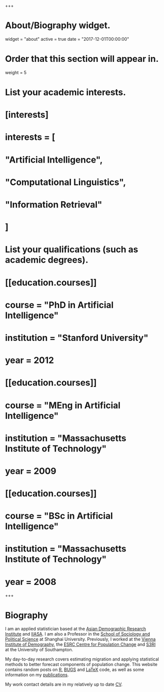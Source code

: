 +++
# About/Biography widget.
widget = "about"
active = true
date = "2017-12-01T00:00:00"

# Order that this section will appear in.
weight = 5

# List your academic interests.
# [interests]
#   interests = [
#     "Artificial Intelligence",
#     "Computational Linguistics",
#     "Information Retrieval"
#   ]

# List your qualifications (such as academic degrees).
# [[education.courses]]
#   course = "PhD in Artificial Intelligence"
#   institution = "Stanford University"
#   year = 2012
# 
# [[education.courses]]
#   course = "MEng in Artificial Intelligence"
#   institution = "Massachusetts Institute of Technology"
#   year = 2009
# 
# [[education.courses]]
#   course = "BSc in Artificial Intelligence"
#   institution = "Massachusetts Institute of Technology"
#   year = 2008

+++

# Biography

I am an applied statistician based at the <a href="http://adri-shanghai.github.io/" target="_blank" rel="noopener noreferrer">Asian Demographic Research Institute</a> and [IIASA](http://www.iiasa.ac.at/web/home/research/researchPrograms/WorldPopulation/Introduction.html). I am also a Professor in the <a href="http://en.shu.edu.cn/Default.aspx?tabid=26181" target="_blank" rel="noopener noreferrer">School of Sociology and Political Science</a> at Shanghai University. Previously, I worked at the <a href="http://www.oeaw.ac.at/vid/" target="_blank" rel="noopener noreferrer">Vienna Institute of Demography</a>, the <a href="http://www.cpc.ac.uk/" target="_blank" rel="noopener noreferrer">ESRC Centre for Population Change</a> and <a href="http://www.southampton.ac.uk/s3ri/" target="_blank" rel="noopener noreferrer">S3RI</a> at the University of Southampton.

My day-to-day research covers estimating migration and applying statistical methods to better forecast components of population change. This website contains random posts on <a href="http://gjabel.wordpress.com/category/r/">R</a>, <a href="http://gjabel.wordpress.com/category/bugs/">BUGS</a> and <a href="http://gjabel.wordpress.com/category/latex/">LaTeX</a> code, as well as some information on my <a href="https://gjabel.wordpress.com/journal-publications/">publications</a>.

My work contact details are in my relatively up to date <a href="http://www.wittgensteincentre.org/Jacomo/upload/team/cv-abel-march-2017.pdf" target="_blank" rel="noopener noreferrer">CV</a>.

